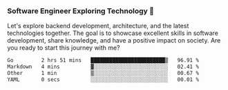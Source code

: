 ### Software Engineer Exploring Technology 🚀 

Let's explore backend development, architecture, and the latest technologies together. The goal is to showcase excellent skills in software development, share knowledge, and have a positive impact on society. Are you ready to start this journey with me?

<!--START_SECTION:waka-->

```txt
Go         2 hrs 51 mins   ████████████████████████▒   96.91 %
Markdown   4 mins          ▓░░░░░░░░░░░░░░░░░░░░░░░░   02.41 %
Other      1 min           ▒░░░░░░░░░░░░░░░░░░░░░░░░   00.67 %
YAML       0 secs          ░░░░░░░░░░░░░░░░░░░░░░░░░   00.01 %
```

<!--END_SECTION:waka-->

